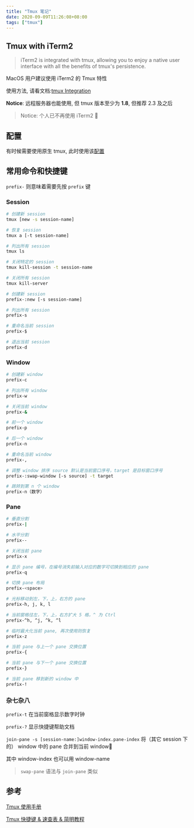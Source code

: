 ```yaml
---
title: "Tmux 笔记"
date: 2020-09-09T11:26:08+08:00
tags: ["tmux"]
---
```


## Tmux with iTerm2

> iTerm2 is integrated with tmux, allowing you to enjoy a native user interface with all the benefits of tmux's persistence.

MacOS 用户建议使用 iTerm2 的 Tmux 特性

使用方法, 请看文档:[tmux Integration](https://www.iterm2.com/documentation-tmux-integration.html)

**Notice**: 远程服务器也能使用, 但 tmux 版本至少为 **1.8**, 但推荐 2.3 及之后

> Notice: 个人已不再使用 iTerm2 🐶

## 配置

有时候需要使用原生 tmux, 此时使用该[配置](https://github.com/CsYakamoz/config/blob/master/tmux/README.md)

## 常用命令和快捷键

`prefix-` 则意味着需要先按 `prefix` 键

### Session

```sh
# 创建新 session
tmux [new -s session-name]

# 恢复 session
tmux a [-t session-name]

# 列出所有 session
tmux ls

# 关闭特定的 session
tmux kill-session -t session-name

# 关闭所有 session
tmux kill-server
```

```sh
# 创建新 session
prefix-:new [-s session-name]

# 列出所有 session
prefix-s

# 重命名当前 session
prefix-$

# 退出当前 session
prefix-d
```

### Window

```sh
# 创建新 window
prefix-c

# 列出所有 window
prefix-w

# 关闭当前 window
prefix-&

# 前一个 window
prefix-p

# 后一个 window
prefix-n

# 重命名当前 window
prefix-,

# 调整 window 排序 source 默认是当前窗口序号，target 是目标窗口序号
prefix-:swap-window [-s source] -t target

# 跳转到第 n 个 window
prefix-n（数字）
```

### Pane

```sh
# 垂直分割
prefix-|

# 水平分割
prefix--

# 关闭当前 pane
prefix-x

# 显示 pane 编号，在编号消失前输入对应的数字可切换到相应的 pane
prefix-q

# 切换 pane 布局
prefix-<space>

# 光标移动到左，下，上，右方的 pane
prefix-h, j, k, l

# 当前窗格往左，下，上，右方扩大 5 格，^ 为 Ctrl
prefix-^h, ^j, ^k, ^l

# 临时最大化当前 pane, 再次使用则恢复
prefix-z

# 当前 pane 与上一个 pane 交换位置
prefix-{

# 当前 pane 与下一个 pane 交换位置
prefix-}

# 当前 pane 移到新的 window 中
prefix-!
```

### 杂七杂八

`prefix-t` 在当前窗格显示数字时钟

`prefix-?` 显示快捷键帮助文档

`join-pane -s [session-name:]window-index.pane-index` 将（其它 session 下的） window 中的 pane 合并到当前 window

其中 window-index 也可以用 window-name

> `swap-pane` 语法与 `join-pane` 类似

## 参考

[Tmux 使用手册](http://louiszhai.github.io/2017/09/30/tmux/)

[Tmux 快捷键 & 速查表 & 简明教程](https://gist.github.com/ryerh/14b7c24dfd623ef8edc7)
